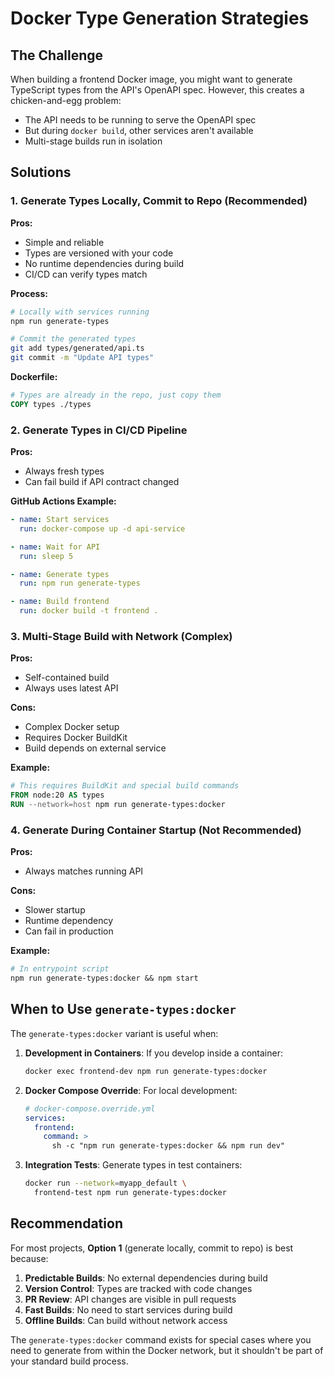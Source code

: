 # Docker Type Generation Strategies

## The Challenge

When building a frontend Docker image, you might want to generate TypeScript types from the API's OpenAPI spec. However, this creates a chicken-and-egg problem:

- The API needs to be running to serve the OpenAPI spec
- But during `docker build`, other services aren't available
- Multi-stage builds run in isolation

## Solutions

### 1. Generate Types Locally, Commit to Repo (Recommended)

**Pros:**

- Simple and reliable
- Types are versioned with your code
- No runtime dependencies during build
- CI/CD can verify types match

**Process:**

```bash
# Locally with services running
npm run generate-types

# Commit the generated types
git add types/generated/api.ts
git commit -m "Update API types"
```

**Dockerfile:**

```dockerfile
# Types are already in the repo, just copy them
COPY types ./types
```

### 2. Generate Types in CI/CD Pipeline

**Pros:**

- Always fresh types
- Can fail build if API contract changed

**GitHub Actions Example:**

```yaml
- name: Start services
  run: docker-compose up -d api-service

- name: Wait for API
  run: sleep 5

- name: Generate types
  run: npm run generate-types

- name: Build frontend
  run: docker build -t frontend .
```

### 3. Multi-Stage Build with Network (Complex)

**Pros:**

- Self-contained build
- Always uses latest API

**Cons:**

- Complex Docker setup
- Requires Docker BuildKit
- Build depends on external service

**Example:**

```dockerfile
# This requires BuildKit and special build commands
FROM node:20 AS types
RUN --network=host npm run generate-types:docker
```

### 4. Generate During Container Startup (Not Recommended)

**Pros:**

- Always matches running API

**Cons:**

- Slower startup
- Runtime dependency
- Can fail in production

**Example:**

```dockerfile
# In entrypoint script
npm run generate-types:docker && npm start
```

## When to Use `generate-types:docker`

The `generate-types:docker` variant is useful when:

1. **Development in Containers**: If you develop inside a container:

   ```bash
   docker exec frontend-dev npm run generate-types:docker
   ```

2. **Docker Compose Override**: For local development:

   ```yaml
   # docker-compose.override.yml
   services:
     frontend:
       command: >
         sh -c "npm run generate-types:docker && npm run dev"
   ```

3. **Integration Tests**: Generate types in test containers:
   ```bash
   docker run --network=myapp_default \
     frontend-test npm run generate-types:docker
   ```

## Recommendation

For most projects, **Option 1** (generate locally, commit to repo) is best because:

1. **Predictable Builds**: No external dependencies during build
2. **Version Control**: Types are tracked with code changes
3. **PR Review**: API changes are visible in pull requests
4. **Fast Builds**: No need to start services during build
5. **Offline Builds**: Can build without network access

The `generate-types:docker` command exists for special cases where you need to generate from within the Docker network, but it shouldn't be part of your standard build process.
